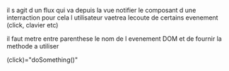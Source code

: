 
il s agit d un flux qui va depuis la vue notifier le composant d une interraction
pour cela l utilisateur vaetrea lecoute de certains evenement (click, clavier etc)

il faut metre entre parenthese le nom de l evenement DOM et de fournir la methode a utiliser

(click)="doSomething()"
